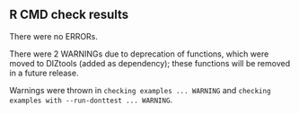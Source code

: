 ## R CMD check results
There were no ERRORs.

There were 2 WARNINGs due to deprecation of functions, which were moved to DIZtools (added as dependency); these functions will be removed in a future release.

Warnings were thrown in `checking examples ... WARNING` and `checking examples with --run-donttest ... WARNING`.
